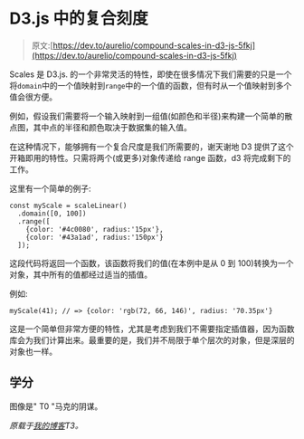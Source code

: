 # D3.js 中的复合刻度

> 原文:[https://dev.to/aurelio/compound-scales-in-d3-js-5fkj](https://dev.to/aurelio/compound-scales-in-d3-js-5fkj)

Scales 是 D3.js.
的一个非常灵活的特性，即使在很多情况下我们需要的只是一个将`domain`中的一个值映射到`range`中的一个值的函数，但有时从一个值映射到多个值会很方便。

例如，假设我们需要将一个输入映射到一组值(如颜色和半径)来构建一个简单的散点图，其中点的半径和颜色取决于数据集的输入值。

在这种情况下，能够拥有一个复合尺度是我们所需要的，谢天谢地 D3 提供了这个开箱即用的特性。只需将两个(或更多)对象传递给 range 函数，d3 将完成剩下的工作。

这里有一个简单的例子:

```
const myScale = scaleLinear()
  .domain([0, 100])
  .range([
    {color: '#4c0080', radius:'15px'},
    {color: '#43a1ad', radius:'150px'}
  ]); 
```

这段代码将返回一个函数，该函数将我们的值(在本例中是从 0 到 100)转换为一个对象，其中所有的值都经过适当的插值。

例如:

```
myScale(41); // => {color: 'rgb(72, 66, 146)', radius: '70.35px'} 
```

这是一个简单但非常方便的特性，尤其是考虑到我们不需要指定插值器，因为函数库会为我们计算出来。最重要的是，我们并不局限于单个层次的对象，但是深层的对象也一样。

## [](#credits)学分

图像是" T0 "马克的阴谋。

*原载于[我的博客](https://nobitagit.github.io/blog/d3-compound-scales/)T3。*